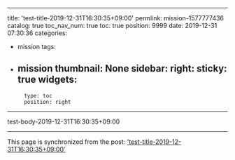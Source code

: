 
---
title: 'test-title-2019-12-31T16:30:35+09:00'
permlink: mission-1577777436
catalog: true
toc_nav_num: true
toc: true
position: 9999
date: 2019-12-31 07:30:36
categories:
- mission
tags:
- mission
thumbnail: None
sidebar:
    right:
        sticky: true
widgets:
    -
        type: toc
        position: right
---


test-body-2019-12-31T16:30:35+09:00

- - -

This page is synchronized from the post: ['test-title-2019-12-31T16:30:35+09:00'](https://steemit.com/@buk.world/mission-1577777436)
